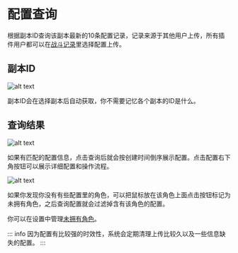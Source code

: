 # 配置查询

根据副本ID查询该副本最新的10条配置记录，记录来源于其他用户上传，所有插件用户都可以在[战斗记录](./history)里选择配置上传。

## 副本ID

![alt text](/assets/img/build-img1.gif)

副本ID会在选择副本后自动获取，你不需要记忆各个副本的ID是什么。

## 查询结果

![alt text](/assets/img/build-img2.png)

如果有匹配的配置信息，点击查询后就会按创建时间倒序展示配置。点击配置右下角按钮可以展示详细配置和操作流程。

![alt text](/assets/img/build-img3.gif)

如果你发现你没有有些配置里的角色，可以把鼠标放在该角色上面点击按钮标记为未拥有角色，之后查询配置就会过滤掉含有该角色的配置。

你可以在设置中管理[未拥有角色](./setting#未拥有角色)。

::: info
因为配置有比较强的时效性，系统会定期清理上传比较久以及一些信息缺失的配置。
:::
